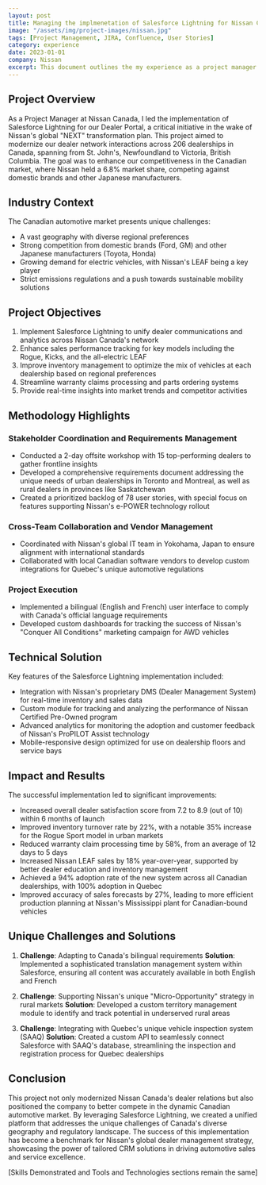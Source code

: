 ```yaml
---
layout: post
title: Managing the implmenetation of Salesforce Lightning for Nissan Canada's Dealer Portal
image: "/assets/img/project-images/nissan.jpg"
tags: [Project Management, JIRA, Confluence, User Stories]
category: experience
date: 2023-01-01
company: Nissan
excerpt: This document outlines the my experience as a project manager for the technical implementation of salesforce lightning for a dealer management portal for Nissan Canada.
---
```


## Project Overview

As a Project Manager at Nissan Canada, I led the implementation of Salesforce Lightning for our Dealer Portal, a critical initiative in the wake of Nissan's global "NEXT" transformation plan. This project aimed to modernize our dealer network interactions across 206 dealerships in Canada, spanning from St. John's, Newfoundland to Victoria, British Columbia. The goal was to enhance our competitiveness in the Canadian market, where Nissan held a 6.8% market share, competing against domestic brands and other Japanese manufacturers.

## Industry Context

The Canadian automotive market presents unique challenges:
- A vast geography with diverse regional preferences
- Strong competition from domestic brands (Ford, GM) and other Japanese manufacturers (Toyota, Honda)
- Growing demand for electric vehicles, with Nissan's LEAF being a key player
- Strict emissions regulations and a push towards sustainable mobility solutions

## Project Objectives

1. Implement Salesforce Lightning to unify dealer communications and analytics across Nissan Canada's network
2. Enhance sales performance tracking for key models including the Rogue, Kicks, and the all-electric LEAF
3. Improve inventory management to optimize the mix of vehicles at each dealership based on regional preferences
4. Streamline warranty claims processing and parts ordering systems
5. Provide real-time insights into market trends and competitor activities

## Methodology Highlights

### Stakeholder Coordination and Requirements Management

- Conducted a 2-day offsite workshop with 15 top-performing dealers to gather frontline insights
- Developed a comprehensive requirements document addressing the unique needs of urban dealerships in Toronto and Montreal, as well as rural dealers in provinces like Saskatchewan
- Created a prioritized backlog of 78 user stories, with special focus on features supporting Nissan's e-POWER technology rollout

### Cross-Team Collaboration and Vendor Management

- Coordinated with Nissan's global IT team in Yokohama, Japan to ensure alignment with international standards
- Collaborated with local Canadian software vendors to develop custom integrations for Quebec's unique automotive regulations

### Project Execution

- Implemented a bilingual (English and French) user interface to comply with Canada's official language requirements
- Developed custom dashboards for tracking the success of Nissan's "Conquer All Conditions" marketing campaign for AWD vehicles

## Technical Solution

Key features of the Salesforce Lightning implementation included:

- Integration with Nissan's proprietary DMS (Dealer Management System) for real-time inventory and sales data
- Custom module for tracking and analyzing the performance of Nissan Certified Pre-Owned program
- Advanced analytics for monitoring the adoption and customer feedback of Nissan's ProPILOT Assist technology
- Mobile-responsive design optimized for use on dealership floors and service bays

## Impact and Results

The successful implementation led to significant improvements:

- Increased overall dealer satisfaction score from 7.2 to 8.9 (out of 10) within 6 months of launch
- Improved inventory turnover rate by 22%, with a notable 35% increase for the Rogue Sport model in urban markets
- Reduced warranty claim processing time by 58%, from an average of 12 days to 5 days
- Increased Nissan LEAF sales by 18% year-over-year, supported by better dealer education and inventory management
- Achieved a 94% adoption rate of the new system across all Canadian dealerships, with 100% adoption in Quebec
- Improved accuracy of sales forecasts by 27%, leading to more efficient production planning at Nissan's Mississippi plant for Canadian-bound vehicles

## Unique Challenges and Solutions

1. **Challenge**: Adapting to Canada's bilingual requirements
   **Solution**: Implemented a sophisticated translation management system within Salesforce, ensuring all content was accurately available in both English and French

2. **Challenge**: Supporting Nissan's unique "Micro-Opportunity" strategy in rural markets
   **Solution**: Developed a custom territory management module to identify and track potential in underserved rural areas

3. **Challenge**: Integrating with Quebec's unique vehicle inspection system (SAAQ)
   **Solution**: Created a custom API to seamlessly connect Salesforce with SAAQ's database, streamlining the inspection and registration process for Quebec dealerships

## Conclusion

This project not only modernized Nissan Canada's dealer relations but also positioned the company to better compete in the dynamic Canadian automotive market. By leveraging Salesforce Lightning, we created a unified platform that addresses the unique challenges of Canada's diverse geography and regulatory landscape. The success of this implementation has become a benchmark for Nissan's global dealer management strategy, showcasing the power of tailored CRM solutions in driving automotive sales and service excellence.

[Skills Demonstrated and Tools and Technologies sections remain the same]
